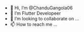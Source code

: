 - 👋 Hi, I’m @ChanduGangola06
- 👀 I’m Flutter Developeer
- 💞️ I’m looking to collaborate on ...
- 📫 How to reach me ...

<!---
ChanduGangola06/ChanduGangola06 is a ✨ special ✨ repository because its `README.md` (this file) appears on your GitHub profile.
You can click the Preview link to take a look at your changes.
--->
